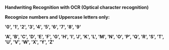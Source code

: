 **Handwriting Recognition with OCR (Optical character recognition)**

**Recognize numbers and Uppercase letters only:**

**'0', '1', '2', '3', '4', '5', '6', '7', '8', '9'**

**'A', 'B', 'C', 'D', 'E', 'F', 'G', 'H', 'I', 'J', 'K', 'L', 'M', 'N', 'O', 'P', 'Q', 'R', 'S', 'T', 'U', 'V', 'W', 'X', 'Y', 'Z'**
